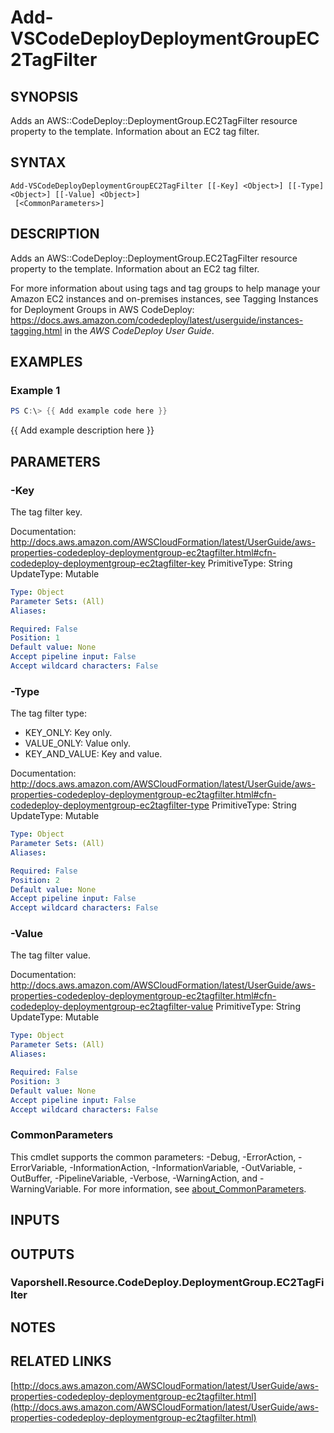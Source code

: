 # Add-VSCodeDeployDeploymentGroupEC2TagFilter

## SYNOPSIS
Adds an AWS::CodeDeploy::DeploymentGroup.EC2TagFilter resource property to the template.
Information about an EC2 tag filter.

## SYNTAX

```
Add-VSCodeDeployDeploymentGroupEC2TagFilter [[-Key] <Object>] [[-Type] <Object>] [[-Value] <Object>]
 [<CommonParameters>]
```

## DESCRIPTION
Adds an AWS::CodeDeploy::DeploymentGroup.EC2TagFilter resource property to the template.
Information about an EC2 tag filter.

For more information about using tags and tag groups to help manage your Amazon EC2 instances and on-premises instances, see  Tagging Instances for Deployment Groups in AWS CodeDeploy: https://docs.aws.amazon.com/codedeploy/latest/userguide/instances-tagging.html in the *AWS CodeDeploy User Guide*.

## EXAMPLES

### Example 1
```powershell
PS C:\> {{ Add example code here }}
```

{{ Add example description here }}

## PARAMETERS

### -Key
The tag filter key.

Documentation: http://docs.aws.amazon.com/AWSCloudFormation/latest/UserGuide/aws-properties-codedeploy-deploymentgroup-ec2tagfilter.html#cfn-codedeploy-deploymentgroup-ec2tagfilter-key
PrimitiveType: String
UpdateType: Mutable

```yaml
Type: Object
Parameter Sets: (All)
Aliases:

Required: False
Position: 1
Default value: None
Accept pipeline input: False
Accept wildcard characters: False
```

### -Type
The tag filter type:
+ KEY_ONLY: Key only.
+ VALUE_ONLY: Value only.
+ KEY_AND_VALUE: Key and value.

Documentation: http://docs.aws.amazon.com/AWSCloudFormation/latest/UserGuide/aws-properties-codedeploy-deploymentgroup-ec2tagfilter.html#cfn-codedeploy-deploymentgroup-ec2tagfilter-type
PrimitiveType: String
UpdateType: Mutable

```yaml
Type: Object
Parameter Sets: (All)
Aliases:

Required: False
Position: 2
Default value: None
Accept pipeline input: False
Accept wildcard characters: False
```

### -Value
The tag filter value.

Documentation: http://docs.aws.amazon.com/AWSCloudFormation/latest/UserGuide/aws-properties-codedeploy-deploymentgroup-ec2tagfilter.html#cfn-codedeploy-deploymentgroup-ec2tagfilter-value
PrimitiveType: String
UpdateType: Mutable

```yaml
Type: Object
Parameter Sets: (All)
Aliases:

Required: False
Position: 3
Default value: None
Accept pipeline input: False
Accept wildcard characters: False
```

### CommonParameters
This cmdlet supports the common parameters: -Debug, -ErrorAction, -ErrorVariable, -InformationAction, -InformationVariable, -OutVariable, -OutBuffer, -PipelineVariable, -Verbose, -WarningAction, and -WarningVariable. For more information, see [about_CommonParameters](http://go.microsoft.com/fwlink/?LinkID=113216).

## INPUTS

## OUTPUTS

### Vaporshell.Resource.CodeDeploy.DeploymentGroup.EC2TagFilter
## NOTES

## RELATED LINKS

[http://docs.aws.amazon.com/AWSCloudFormation/latest/UserGuide/aws-properties-codedeploy-deploymentgroup-ec2tagfilter.html](http://docs.aws.amazon.com/AWSCloudFormation/latest/UserGuide/aws-properties-codedeploy-deploymentgroup-ec2tagfilter.html)

